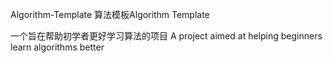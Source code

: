 Algorithm-Template
算法模板Algorithm Template

一个旨在帮助初学者更好学习算法的项目
A project aimed at helping beginners learn algorithms better
